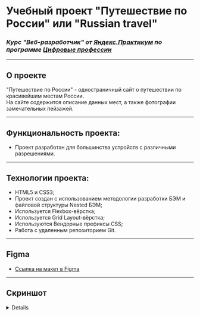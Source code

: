 # Учебный проект "Путешествие по России" или "Russian travel"
### _Курс "Веб-разработчик" от [Яндекс.Практикум](https://practicum.yandex.ru/web/) по программе [Цифровые профессии](https://profidigital.gosuslugi.ru/)_
---

## О проекте
"Путешествие по России" - одностраничный сайт о путешествии по красивейшим местам России.<br/>
На сайте содержится описание данных мест, а также фотографии замечательных пейзажей.<br/>

---

## Функциональность проекта:
* Проект разработан для большинства устройств с различными разрешениями.

---

## Технологии проекта:
* HTML5 и CSS3;
* Проект создан с использованием методологии разработки БЭМ и файловой структуры Nested БЭМ;
* Используется Flexbox-вёрстка;
* Используется Grid Layout-вёрстка;
* Используются Вендорные префиксы CSS;
* Работа с удаленным репозиторием Git.

---

## Figma
* [Ссылка на макет в Figma](https://www.figma.com/file/5S2WSbEFL6awjVWJ0NWL8Q/Sprint-3_-Russia-_-desktop-mobile?node-id=28503%3A0)

---

## Скриншот
<details>
[![Путешествие по России](https://user-images.githubusercontent.com/51034216/214397079-abcb4708-9d16-42f4-aea0-9a6531609544.jpg)](https://elicrock.github.io/russian-travel/)
</details>
